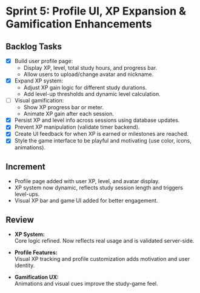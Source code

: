 # **Sprint 5: Profile UI, XP Expansion & Gamification Enhancements**

## **Backlog Tasks**

- [X] Build user profile page:
  - Display XP, level, total study hours, and progress bar.
  - Allow users to upload/change avatar and nickname.
- [X] Expand XP system:
  - Adjust XP gain logic for different study durations.
  - Add level-up thresholds and dynamic level calculation.
- [ ] Visual gamification:
  - Show XP progress bar or meter.
  - Animate XP gain after each session.
- [X] Persist XP and level info across sessions using database updates.
- [X] Prevent XP manipulation (validate timer backend).
- [X] Create UI feedback for when XP is earned or milestones are reached.
- [X] Style the game interface to be playful and motivating (use color, icons, animations).

## **Increment**

- Profile page added with user XP, level, and avatar display.
- XP system now dynamic, reflects study session length and triggers level-ups.
- Visual XP bar and game UI added for better engagement.

## **Review**

- **XP System:**  
  Core logic refined. Now reflects real usage and is validated server-side.

- **Profile Features:**  
  Visual XP tracking and profile customization adds motivation and user identity.

- **Gamification UX:**  
  Animations and visual cues improve the study-game feel.
